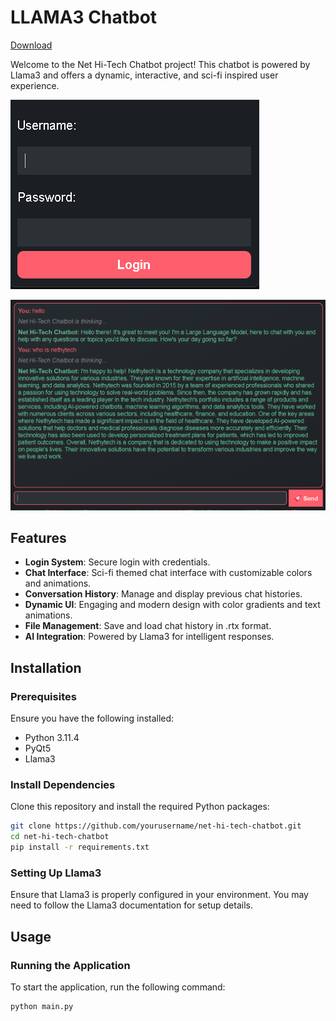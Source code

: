 # LLAMA3 Chatbot
[Download](https://drive.google.com/file/d/1EiA6V2H5FG0Q-GTYpyMv0P5zaqKg4OcJ/view?usp=sharing)

Welcome to the Net Hi-Tech Chatbot project! This chatbot is powered by Llama3 and offers a dynamic, interactive, and sci-fi inspired user experience.


![Screenshort](https://github.com/AnubhavChaturvedi-GitHub/LLAMA3-Chatbot/blob/main/Screenshot%202024-08-11%20132115.png)

![Screenshort](https://github.com/AnubhavChaturvedi-GitHub/LLAMA3-Chatbot/blob/main/Screenshot%202024-08-11%20132203.png)


## Features

- **Login System**: Secure login with credentials.
- **Chat Interface**: Sci-fi themed chat interface with customizable colors and animations.
- **Conversation History**: Manage and display previous chat histories.
- **Dynamic UI**: Engaging and modern design with color gradients and text animations.
- **File Management**: Save and load chat history in .rtx format.
- **AI Integration**: Powered by Llama3 for intelligent responses.

## Installation

### Prerequisites

Ensure you have the following installed:
- Python 3.11.4
- PyQt5
- Llama3

### Install Dependencies

Clone this repository and install the required Python packages:

```bash
git clone https://github.com/yourusername/net-hi-tech-chatbot.git
cd net-hi-tech-chatbot
pip install -r requirements.txt
```

### Setting Up Llama3

Ensure that Llama3 is properly configured in your environment. You may need to follow the Llama3 documentation for setup details.

## Usage

### Running the Application

To start the application, run the following command:

```bash
python main.py
```
